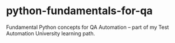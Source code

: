 # python-fundamentals-for-qa
Fundamental Python concepts for QA Automation – part of my Test Automation University learning path.
